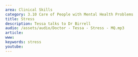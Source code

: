 ```yaml
---
area: Clinical Skills
category: 3.10 Care of People with Mental Health Problems
title: Stress
description: Tessa talks to Dr Birrell
audio: /assets/audio/Doctor - Tessa - Stress - MQ.mp3
article: 
www: 
keywords: stress
youtube:
--- 
```

